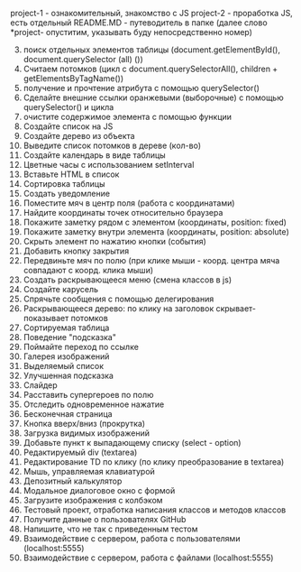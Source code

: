 project-1 - ознакомительный, знакомство с JS
project-2 - проработка JS, есть отдельный README.MD - путеводитель в папке
(далее слово *project-  опуститим, указывать буду непосредственно номер) 

3. поиск отдельных элементов таблицы (document.getElementById(), document.querySelector (all) ())
4. Считаем потомков (цикл с document.querySelectorAll(), children + getElementsByTagName())
5. получение и прочтение атрибута с помощью querySelector()
6. Сделайте внешние ссылки оранжевыми (выборочные) с помощью querySelector() и цикла
7. очистите содержимое элемента с помощью функции
8. Создайте список на JS
9. Создайте дерево из объекта
10. Выведите список потомков в дереве (кол-во)
11. Создайте календарь в виде таблицы
12. Цветные часы с использованием setInterval
13. Вставьте HTML в список
14. Сортировка таблицы
15. Создать уведомление
16. Поместите мяч в центр поля (работа с координатами)
17. Найдите координаты точек относительно браузера
18. Покажите заметку рядом с элементом (координаты, position: fixed)
19. Покажите заметку внутри элемента (координаты, position: absolute)
20. Скрыть элемент по нажатию кнопки (события)
21. Добавить кнопку закрытия
22. Передвиньте мяч по полю (при клике мыши - коорд. центра мяча совпадают с коорд. клика мыши)
23. Создать раскрывающееся меню (смена классов в js)
24. Создайте карусель
25. Спрячьте сообщения с помощью делегирования
26. Раскрывающееся дерево: по клику на заголовок скрывает-показывает потомков
27. Сортируемая таблица
28. Поведение "подсказка"
29. Поймайте переход по ссылке
30. Галерея изображений
31. Выделяемый список
32. Улучшенная подсказка
33. Слайдер
34. Расставить супергероев по полю
35. Отследить одновременное нажатие
36. Бесконечная страница
37. Кнопка вверх/вниз (прокрутка)
38. Загрузка видимых изображений
39. Добавьте пункт к выпадающему списку (select - option)
40. Редактируемый div (textarea)
41. Редактирование TD по клику (по клику преобразование в textarea)
42. Мышь, управляемая клавиатурой
43. Депозитный калькулятор
44. Модальное диалоговое окно с формой
45. Загрузите изображения с колбэком
46. Тестовый проект, отработка написания классов и методов классов
47. Получите данные о пользователях GitHub
48. Напишите, что не так с приведенным тестом
49. Взаимодействие с сервером, работа с пользователями (localhost:5555)
50. Взаимодействие с сервером, работа с файлами (localhost:5555)



